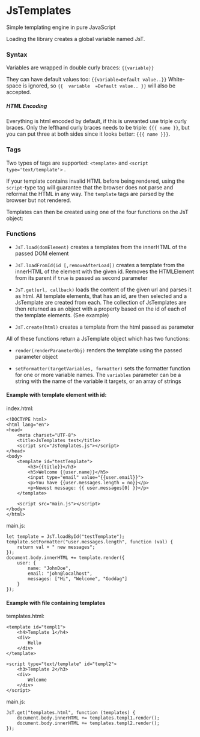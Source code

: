 # JsTemplates

Simple templating engine in pure JavaScript

Loading the library creates a global variable named JsT.

### Syntax
Variables are wrapped in double curly braces: `{{variable}}`

They can have default values too: `{{variable=Default value..}}`
White-space is ignored, so `{{  variable  =Default value.. }}` will also be accepted.

##### HTML Encoding
Everything is html encoded by default, if this is unwanted use triple curly braces. 
Only the lefthand curly braces needs to be triple: `{{{ name }}`, 
but you can put three at both sides since it looks better: `{{{ name }}}`.


### Tags
Two types of tags are supported: `<template>` and `<script type='text/template'>` .

If your template contains invalid HTML before being rendered, 
using the `script`-type tag will guarantee that the browser does not parse and reformat the 
HTML in any way. The `template` tags are parsed by the browser but not rendered.

Templates can then be created using one of the four functions on the JsT object:

### Functions
* `JsT.load(domElement)` creates a templates from the innerHTML of the passed DOM element

* `JsT.loadFromId(id [,removeAfterLoad])` creates a template from the innerHTML of the element with the given id. 
Removes the HTMLElement from its parent if `true` is passed as second parameter

* `JsT.get(url, callback)` loads the content of the given url and parses it as html.
All template elements, that has an id, are then selected and a JsTemplate are created from each. 
The collection of JsTemplates are then returned as an object with a property based on the id of each of the template elements. (See example)

* `JsT.create(html)` creates a template from the html passed as parameter

All of these functions return a JsTemplate object which has two functions:

* `render(renderParameterObj)` renders the template using the passed parameter object

* `setFormatter(targetVariables, formatter)` sets the formatter function for one or more variable names. 
The `variables` parameter can be a string with the name of the variable it targets, or an array of strings

#### Example with template element with id:
index.html:
```
<!DOCTYPE html>
<html lang="en">
<head>
    <meta charset="UTF-8">
    <title>JsTemplates test</title>
    <script src="JsTemplates.js"></script>
</head>
<body>
    <template id="testTemplate">
        <h3>{{title}}</h3>
        <h5>Welcome {{user.name}}</h5>
        <input type="email" value="{{user.email}}">
        <p>You have {{user.messages.length = no}}</p>
        <p>Newest message: {{ user.messages[0] }}</p>
    </template>
   
    <script src="main.js"></script>
</body>
</html>
```
main.js:
```
let template = JsT.loadById("testTemplate");
template.setFormatter("user.messages.length", function (val) {
    return val + " new messages";
});
document.body.innerHTML += template.render({
    user: {
        name: "JohnDoe",
        email: "john@localhost",
        messages: ["Hi", "Welcome", "Goddag"]
    }
});
```


#### Example with file containing templates
templates.html:
```
<template id="templ1">
    <h4>Template 1</h4>
    <div>
        Hello
    </div>
</template>

<script type="text/template" id="templ2">
    <h3>Template 2</h3>
    <div>
        Welcome
    </div>
</script>
```
main.js:
```
JsT.get("templates.html", function (templates) {
    document.body.innerHTML += templates.templ1.render();
    document.body.innerHTML += templates.templ2.render();
});
```